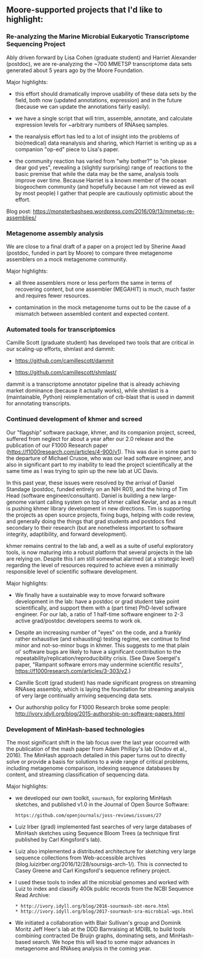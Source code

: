 ## Moore-supported projects that I'd like to highlight:

### Re-analyzing the Marine Microbial Eukaryotic Transcriptome Sequencing Project

Ably driven forward by Lisa Cohen (graduate student) and Harriet
Alexander (postdoc), we are re-analyzing the ~700 MMETSP transcriptome
data sets generated about 5 years ago by the Moore Foundation.

Major highlights:

* this effort should dramatically improve usability of these data sets
  by the field, both now (updated annotations, expression) and in the
  future (because we can update the annotations fairly easily).

* we have a single script that will trim, assemble, annotate, and
  calculate expression levels for ~arbitrary numbers of RNAseq
  samples.

* the reanalysis effort has led to a lot of insight into the problems
  of bio(medical) data reanalysis and sharing, which Harriet is
  writing up as a companion "op-ed" piece to Lisa's paper.

* the community reaction has varied from "why bother?" to "oh please
  dear god yes", revealing a (slightly surprising) range of reactions
  to the basic premise that while the data may be the same, analysis
  tools improve over time.  Because Harriet is a known member of the
  ocean biogeochem community (and hopefully because I am not viewed
  as evil by most people) I gather that people are cautiously optimistic
  about the effort.
  
Blog post: https://monsterbashseq.wordpress.com/2016/09/13/mmetsp-re-assemblies/
    
### Metagenome assembly analysis

We are close to a final draft of a paper on a project led by Sherine
Awad (postdoc, funded in part by Moore) to compare three metagenome
assemblers on a mock metagenome community.

Major highlights:

* all three assemblers more or less perform the same in terms of recovering
  content, but one assembler (MEGAHIT) is much, much faster and requires
  fewer resources.

* contamination in the mock metagenome turns out to be the cause of a
  mismatch between assembled content and expected content.

### Automated tools for transcriptomics

Camille Scott (graduate student) has developed two tools that are
critical in our scaling-up efforts, shmlast and dammit:

* https://github.com/camillescott/dammit

* https://github.com/camillescott/shmlast/
   
dammit is a transcriptome annotator pipeline that is already achieving
market dominance (because it actually works), while shmlast is a
(maintainable, Python) reimplementation of crb-blast that is used in
dammit for annotating transcripts.

### Continued development of khmer and screed

Our "flagship" software package, khmer, and its companion project,
screed, suffered from neglect for about a year after our 2.0 release
and the publication of our F1000 Research paper
(https://f1000research.com/articles/4-900/v1).  This was due in some
part to the departure of Michael Crusoe, who was our lead software
engineer, and also in significant part to my inability to lead the
project scientifically at the same time as I was trying to spin up the
new lab at UC Davis.

In this past year, these issues were resolved by the arrival of Daniel
Standage (postdoc, funded entirely on an NIH R01), and the hiring of
Tim Head (software engineer/consultant).  Daniel is building a new
large-genome variant calling system on top of khmer called Kevlar, and
as a result is pushing khmer library development in new directions.
Tim is supporting the projects as open source projects, fixing bugs,
helping with code review, and generally doing the things that grad
students and postdocs find secondary to their research (but are
nonetheless important to software integrity, adaptibility, and forward
development).

khmer remains central to the lab and, a well as a suite of useful
exploratory tools, is now maturing into a robust platform that several
projects in the lab are relying on.  Despite this I am still somewhat
alarmed (at a strategic level) regarding the level of resources
required to achieve even a minimally responsible level of scientific
software development.

Major highlights:

* We finally have a sustainable way to move forward software
  development in the lab: have a postdoc or grad student take point
  scientifically, and support them with a (part time) PhD-level
  software engineer.  For our lab, a ratio of 1 half-time software
  engineer to 2-3 active grad/postdoc developers seems to work ok.
  
* Despite an increasing number of "eyes" on the code, and a frankly
  rather exhaustive (and exhausting) testing regime, we continue to
  find minor and not-so-minor bugs in khmer.  This suggests to me that
  plain ol' software bugs are likely to have a significant
  contribution to the repeatability/replication/reproducibility
  crisis.  (See Dave Soergel's paper, "Rampant software errors may
  undermine scientific results",
  https://f1000research.com/articles/3-303/v2.)
  
* Camille Scott (grad student) has made significant progress on streaming
  RNAseq assembly, which is laying the foundation for streaming analysis
  of very large continually arriving sequencing data sets.
  
* Our authorship policy for F1000 Research broke some people:
  http://ivory.idyll.org/blog/2015-authorship-on-software-papers.html

### Development of MinHash-based technologies

The most significant shift in the lab focus over the last year
occurred with the publication of the mash paper from Adam Phillipy's
lab (Ondov et al., 2016).  The MinHash approach detailed in this paper
turns out to directly solve or provide a basis for solutions to a wide
range of critical problems, including metagenome comparison, indexing
sequence databases by content, and streaming classification of
sequencing data.

Major highlights:

* we developed our own toolkit, `sourmash`, for exploring MinHash
  sketches, and published v1.0 in the Journal of Open Source Software:
  
      https://github.com/openjournals/joss-reviews/issues/27
      
* Luiz Irber (grad) implemented fast searches of very large databases
  of MinHash sketches using Sequence Bloom Trees (a technique first
  published by Carl Kingsford's lab).
  
* Luiz also implemented a distributed architecture for sketching very
  large sequence collections from Web-accessible archives
  (blog.luizirber.org/2016/12/28/soursigs-arch-1/).  This is connected to
  Casey Greene and Carl Kingsford's sequence refinery project.
  
* I used these tools to index all the microbial genomes and worked with Luiz
  to index and classify 400k public records from the NCBI Sequence Read
  Archive:
  
      * http://ivory.idyll.org/blog/2016-sourmash-sbt-more.html
      * http://ivory.idyll.org/blog/2017-sourmash-sra-microbial-wgs.html

* We initiated a collaboration with Blair Sullivan's group and Dominik
  Moritz Jeff Heer's lab at the DDD Barnraising at MDIBL to build
  tools combining contracted De Bruijn graphs, dominating sets, and
  MinHash-based search.  We hope this will lead to some major advances
  in metagenome and RNAseq analysis in the coming year.
